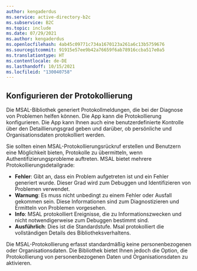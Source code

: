```yaml
---
author: kengaderdus
ms.service: active-directory-b2c
ms.subservice: B2C
ms.topic: include
ms.date: 07/29/2021
ms.author: kengaderdus
ms.openlocfilehash: 4ab45c09771c734a1670123a261a6c13b5759676
ms.sourcegitcommit: 91915e57ee9b42a76659f6ab78916ccba517e0a5
ms.translationtype: HT
ms.contentlocale: de-DE
ms.lasthandoff: 10/15/2021
ms.locfileid: "130040758"
---
```

## <a name="configure-logging"></a>Konfigurieren der Protokollierung

Die MSAL-Bibliothek generiert Protokollmeldungen, die bei der Diagnose von Problemen helfen können. Die App kann die Protokollierung konfigurieren. Die App kann Ihnen auch eine benutzerdefinierte Kontrolle über den Detaillierungsgrad geben und darüber, ob persönliche und Organisationsdaten protokolliert werden. 

Sie sollten einen MSAL-Protokollierungsrückruf erstellen und Benutzern eine Möglichkeit bieten, Protokolle zu übermitteln, wenn Authentifizierungsprobleme auftreten. MSAL bietet mehrere Protokollierungsdetailgrade:

- **Fehler**: Gibt an, dass ein Problem aufgetreten ist und ein Fehler generiert wurde. Dieser Grad wird zum Debuggen und Identifizieren von Problemen verwendet.
- **Warnung**: Es muss nicht unbedingt zu einem Fehler oder Ausfall gekommen sein. Diese Informationen sind zum Diagnostizieren und Ermitteln von Problemen vorgesehen.
- **Info**: MSAL protokolliert Ereignisse, die zu Informationszwecken und nicht notwendigerweise zum Debuggen bestimmt sind.
- **Ausführlich**: Dies ist die Standardstufe. Msal protokolliert die vollständigen Details des Bibliotheksverhaltens.

Die MSAL-Protokollierung erfasst standardmäßig keine personenbezogenen oder Organisationsdaten. Die Bibliothek bietet Ihnen jedoch die Option, die Protokollierung von personenbezogenen Daten und Organisationsdaten zu aktivieren.
